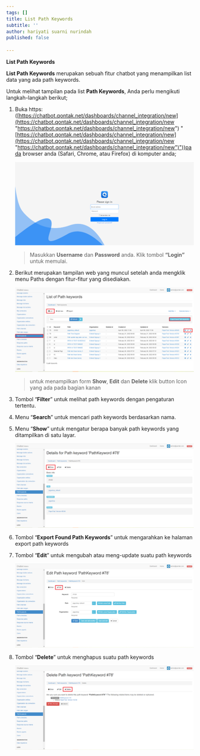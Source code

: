 ```yaml
---
tags: []
title: List Path Keywords
subtitle: ''
author: hariyati suarni nurindah
published: false

---
```

**List Path Keywords**

**List Path Keywords** merupakan sebuah fitur chatbot yang menampilkan list data yang ada path keywords.

Untuk melihat tampilan pada list **Path Keywords**, Anda perlu mengikuti langkah-langkah berikut;

1. Buka https: ([https://chatbot.qontak.net/dashboards/channel_integration/new](https://chatbot.qontak.net/dashboards/channel_integration/new "https://chatbot.qontak.net/dashboards/channel_integration/new") "[https://chatbot.qontak.net/dashboards/channel_integration/new](https://chatbot.qontak.net/dashboards/channel_integration/new "https://chatbot.qontak.net/dashboards/channel_integration/new")"))pada browser anda (Safari, Chrome, atau Firefox) di komputer anda;

   ![](/uploads/channell.PNG)

   > Masukkan **Username** dan **Password** anda. Klik tombol **“Login”** untuk memulai.
2. Berikut merupakan tampilan web yang muncul setelah anda mengklik menu Paths dengan fitur-fitur yang disediakan.

   ![](/uploads/pathkeywords1.PNG)

   > untuk menampilkan form **Show**, **Edit** dan **Delete** klik button Icon yang ada pada bagian kanan
3. Tombol “**Filter**” untuk melihat path keywords dengan pengaturan tertentu.
4. Menu “**Search**” untuk mencari path keywords berdasarkan nama.
5. Menu “**Show**” untuk mengatur berapa banyak path keywords yang ditampilkan di satu layar.

   ![](/uploads/pathkeywords2.PNG)
6. Tombol “**Export Found Path Keywords**” untuk mengarahkan ke halaman export path keywords
7. Tombol “**Edit**” untuk mengubah atau meng-update suatu path keywords

   ![](/uploads/pathkeywords3.PNG)
8. Tombol “**Delete**” untuk menghapus suatu path keywords

   ![](/uploads/pathkeywords4.PNG)